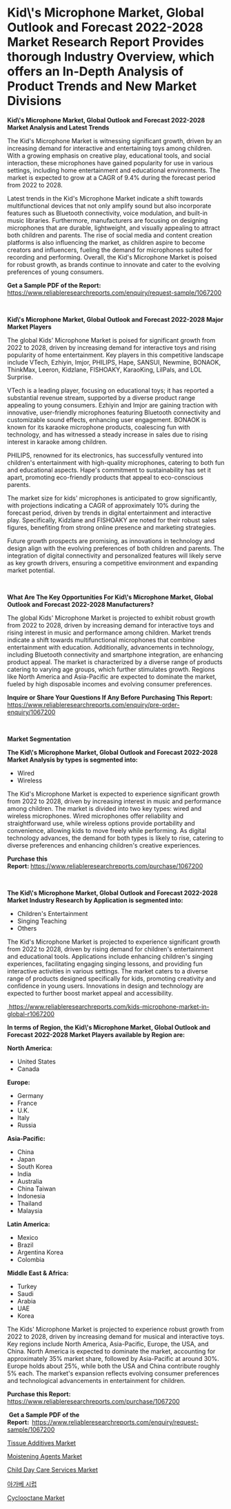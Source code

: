 <p><h1>Kid\'s Microphone Market, Global Outlook and Forecast 2022-2028 Market Research Report Provides thorough Industry Overview, which offers an In-Depth Analysis of Product Trends and New Market Divisions</h1></p><p><strong>Kid\'s Microphone Market, Global Outlook and Forecast 2022-2028 Market Analysis and Latest Trends</strong></p>
<p><p>The Kid's Microphone Market is witnessing significant growth, driven by an increasing demand for interactive and entertaining toys among children. With a growing emphasis on creative play, educational tools, and social interaction, these microphones have gained popularity for use in various settings, including home entertainment and educational environments. The market is expected to grow at a CAGR of 9.4% during the forecast period from 2022 to 2028.</p><p>Latest trends in the Kid's Microphone Market indicate a shift towards multifunctional devices that not only amplify sound but also incorporate features such as Bluetooth connectivity, voice modulation, and built-in music libraries. Furthermore, manufacturers are focusing on designing microphones that are durable, lightweight, and visually appealing to attract both children and parents. The rise of social media and content creation platforms is also influencing the market, as children aspire to become creators and influencers, fueling the demand for microphones suited for recording and performing. Overall, the Kid's Microphone Market is poised for robust growth, as brands continue to innovate and cater to the evolving preferences of young consumers.</p></p>
<p><strong>Get a Sample PDF of the Report:&nbsp;</strong> <a href="https://www.reliableresearchreports.com/enquiry/request-sample/1067200">https://www.reliableresearchreports.com/enquiry/request-sample/1067200</a></p>
<p>&nbsp;</p>
<p><strong>Kid\'s Microphone Market, Global Outlook and Forecast 2022-2028 Major Market Players</strong></p>
<p><p>The global Kids' Microphone Market is poised for significant growth from 2022 to 2028, driven by increasing demand for interactive toys and rising popularity of home entertainment. Key players in this competitive landscape include VTech, Ezhiyin, Imjor, PHILIPS, Hape, SANSUI, Newmine, BONAOK, ThinkMax, Leeron, Kidzlane, FISHOAKY, KaraoKing, LilPals, and LOL Surprise.</p><p>VTech is a leading player, focusing on educational toys; it has reported a substantial revenue stream, supported by a diverse product range appealing to young consumers. Ezhiyin and Imjor are gaining traction with innovative, user-friendly microphones featuring Bluetooth connectivity and customizable sound effects, enhancing user engagement. BONAOK is known for its karaoke microphone products, coalescing fun with technology, and has witnessed a steady increase in sales due to rising interest in karaoke among children.</p><p>PHILIPS, renowned for its electronics, has successfully ventured into children's entertainment with high-quality microphones, catering to both fun and educational aspects. Hape's commitment to sustainability has set it apart, promoting eco-friendly products that appeal to eco-conscious parents.</p><p>The market size for kids' microphones is anticipated to grow significantly, with projections indicating a CAGR of approximately 10% during the forecast period, driven by trends in digital entertainment and interactive play. Specifically, Kidzlane and FISHOAKY are noted for their robust sales figures, benefiting from strong online presence and marketing strategies.</p><p>Future growth prospects are promising, as innovations in technology and design align with the evolving preferences of both children and parents. The integration of digital connectivity and personalized features will likely serve as key growth drivers, ensuring a competitive environment and expanding market potential.</p></p>
<p>&nbsp;</p>
<p><strong>What Are The Key Opportunities For Kid\'s Microphone Market, Global Outlook and Forecast 2022-2028 Manufacturers?</strong></p>
<p><p>The global Kids' Microphone Market is projected to exhibit robust growth from 2022 to 2028, driven by increasing demand for interactive toys and rising interest in music and performance among children. Market trends indicate a shift towards multifunctional microphones that combine entertainment with education. Additionally, advancements in technology, including Bluetooth connectivity and smartphone integration, are enhancing product appeal. The market is characterized by a diverse range of products catering to varying age groups, which further stimulates growth. Regions like North America and Asia-Pacific are expected to dominate the market, fueled by high disposable incomes and evolving consumer preferences.</p></p>
<p><strong>Inquire or Share Your Questions If Any Before Purchasing This Report:</strong> <a href="https://www.reliableresearchreports.com/enquiry/pre-order-enquiry/1067200">https://www.reliableresearchreports.com/enquiry/pre-order-enquiry/1067200</a></p>
<p>&nbsp;</p>
<p><strong>Market Segmentation</strong></p>
<p><strong>The Kid\'s Microphone Market, Global Outlook and Forecast 2022-2028 Market Analysis by types is segmented into:</strong></p>
<p><ul><li>Wired</li><li>Wireless</li></ul></p>
<p><p>The Kid's Microphone Market is expected to experience significant growth from 2022 to 2028, driven by increasing interest in music and performance among children. The market is divided into two key types: wired and wireless microphones. Wired microphones offer reliability and straightforward use, while wireless options provide portability and convenience, allowing kids to move freely while performing. As digital technology advances, the demand for both types is likely to rise, catering to diverse preferences and enhancing children's creative experiences.</p></p>
<p><strong>Purchase this Report:&nbsp;</strong><a href="https://www.reliableresearchreports.com/purchase/1067200">https://www.reliableresearchreports.com/purchase/1067200</a></p>
<p>&nbsp;</p>
<p><strong>The Kid\'s Microphone Market, Global Outlook and Forecast 2022-2028 Market Industry Research by Application is segmented into:</strong></p>
<p><ul><li>Children's Entertainment</li><li>Singing Teaching</li><li>Others</li></ul></p>
<p><p>The Kid's Microphone Market is projected to experience significant growth from 2022 to 2028, driven by rising demand for children's entertainment and educational tools. Applications include enhancing children's singing experiences, facilitating engaging singing lessons, and providing fun interactive activities in various settings. The market caters to a diverse range of products designed specifically for kids, promoting creativity and confidence in young users. Innovations in design and technology are expected to further boost market appeal and accessibility.</p></p>
<p><a href="https://www.reliableresearchreports.com/kids-microphone-market-in-global-r1067200">&nbsp;https://www.reliableresearchreports.com/kids-microphone-market-in-global-r1067200</a></p>
<p><strong>In terms of Region, the Kid\'s Microphone Market, Global Outlook and Forecast 2022-2028 Market Players available by Region are:</strong></p>
<p>
    <p> <strong> North America: </strong>
        <ul>
            <li>United States</li>
            <li>Canada</li>
        </ul>
        </p> 
    <p> <strong> Europe: </strong>
        <ul>
            <li>Germany</li>
            <li>France</li>
            <li>U.K.</li>
            <li>Italy</li>
            <li>Russia</li>
        </ul>
        </p> 
    <p> <strong> Asia-Pacific: </strong>
        <ul>
            <li>China</li>
            <li>Japan</li>
            <li>South Korea</li>
            <li>India</li>
            <li>Australia</li>
            <li>China Taiwan</li>
            <li>Indonesia</li>
            <li>Thailand</li>
            <li>Malaysia</li>
        </ul>
        </p> 
    <p> <strong> Latin America: </strong>
        <ul>
            <li>Mexico</li>
            <li>Brazil</li>
            <li>Argentina Korea</li>
            <li>Colombia</li>
        </ul>
        </p> 
    <p> <strong> Middle East & Africa: </strong>
        <ul>
            <li>Turkey</li>
            <li>Saudi</li>
            <li>Arabia</li>
            <li>UAE</li>
            <li>Korea</li>
        </ul>
    </p>
    </p>
<p><p>The Kids' Microphone Market is projected to experience robust growth from 2022 to 2028, driven by increasing demand for musical and interactive toys. Key regions include North America, Asia-Pacific, Europe, the USA, and China. North America is expected to dominate the market, accounting for approximately 35% market share, followed by Asia-Pacific at around 30%. Europe holds about 25%, while both the USA and China contribute roughly 5% each. The market's expansion reflects evolving consumer preferences and technological advancements in entertainment for children.</p></p>
<p><strong>Purchase this Report: </strong><a href="https://www.reliableresearchreports.com/purchase/1067200">https://www.reliableresearchreports.com/purchase/1067200</a></p>
<p>&nbsp;<strong>Get a Sample PDF of the Report:&nbsp;&nbsp;</strong><a href="https://www.reliableresearchreports.com/enquiry/request-sample/1067200">https://www.reliableresearchreports.com/enquiry/request-sample/1067200</a></p>
<p><strong></strong></p>
<p><p><a href="https://medium.com/@dan.murray5879/tissue-additives-market-revolution-2024-2031-market-trends-shaping-the-next-decade-5ceb5a885721">Tissue Additives Market</a></p><p><a href="https://www.linkedin.com/pulse/moistening-agents-market-research-report-forecast-growth-tc95f?trackingId=QBiBJDiBRm2UE%2Bvwczo9Aw%3D%3D">Moistening Agents Market</a></p><p><a href="https://issuu.com/reportprime-2/docs/child-day-care-services-market-size_4b0db2ea548100">Child Day Care Services Market</a></p><p><a href="https://medium.com/@carlosdytouglas8907667/%ED%98%81%EC%8B%A0%EC%A0%81%EC%9D%B8-%EC%84%B1%EC%9E%A5-%EA%B8%80%EB%A1%9C%EB%B2%8C-%EC%95%84%EA%B0%80%EB%B2%A0-%EC%8B%9C%EB%9F%BD-%EC%8B%9C%EC%9E%A5-%EB%8F%99%ED%96%A5-%EB%B6%84%EC%84%9D-2024-2031-0c10f5b37c50">아가베 시럽</a></p><p><a href="https://medium.com/@dan.murray5879/cyclooctane-market-a-global-and-regional-analysis-2024-2031-756334a0c8c5">Cyclooctane Market</a></p></p>